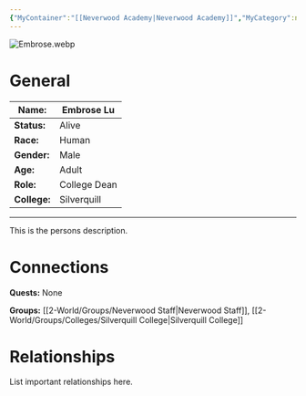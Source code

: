 ```yaml
---
{"MyContainer":"[[Neverwood Academy|Neverwood Academy]]","MyCategory":null,"image":"Embrose.webp","tags":["Category/People"],"obsidianUIMode":"preview","aliases":null,"NoteStatus":"❓","char_status":"Alive","char_race":"Human","char_gender":"Male","char_role":"College Dean","char_college":"Silverquill","char_items":null,"char_age":"Adult","parents":null,"children":null,"enemies":null,"allies":null,"siblings":null,"partner":null,"Connected_Quests":[],"Connected_Groups":["[[2-World/Groups/Neverwood Staff.md|Neverwood Staff]]","[[Silverquill College|Silverquill College]]"],"dg-publish":true,"dg-path":"World/People/Embrose Lu.md","permalink":"/world/people/embrose-lu/","dgPassFrontmatter":true,"updated":"2025-10-03T12:52:00.000+01:00"}
---
```



![Embrose.webp](/img/user/z_Assets/character_art/NPCs/Staff/Embrose.webp)
# General


| Name:        | Embrose Lu   |
| ------------ | ------------ |
| **Status:**  | Alive        |
| **Race:**    | Human        |
| **Gender:**  | Male         |
| **Age:**     | Adult        |
| **Role:**    | College Dean |
| **College:** | Silverquill  |


---

This is the persons description. 


# Connections


**Quests:** None 

**Groups:** [[2-World/Groups/Neverwood Staff\|Neverwood Staff]],  [[2-World/Groups/Colleges/Silverquill College\|Silverquill College]]


# Relationships

List important relationships here. 

